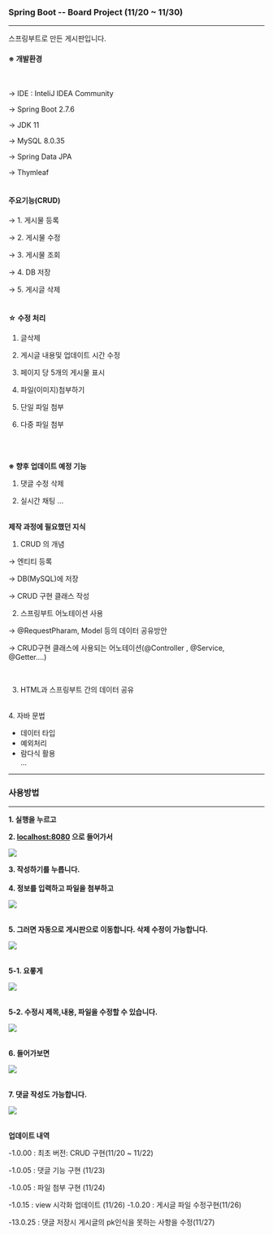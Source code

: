 ### Spring Boot -- Board Project (11/20 ~ 11/30)

---

스프링부트로 만든 게시판입니다.


#### __※ 개발환경__
 <br>

 → IDE : InteliJ IDEA Community

 → Spring Boot 2.7.6

 → JDK 11

 → MySQL 8.0.35

 →  Spring Data JPA

 → Thymleaf
  <br>
   <br>

#### 주요기능(CRUD)
 → 1. 게시물 등록

 → 2. 게시물 수정

 → 3. 게시물 조회

 → 4. DB 저장

 → 5. 게시글 삭제
  <br>
   <br>



#### ☆ 수정 처리

1. 글삭제

2. 게시글 내용및 업데이트 시간 수정
3. 페이지 당 5개의 게시물 표시
4. 파일(이미지)첨부하기
5. 단일 파일 첨부
6. 다중 파일 첨부

 <br>
  <br>

__※ 향후 업데이트 예정 기능__
1. 댓글 수정 삭제

2. 실시간 채팅
...


<br>__제작 과정에 필요했던 지식__

1. CRUD 의 개념

 → 엔티티 등록

 → DB(MySQL)에 저장

 → CRUD 구현 클래스 작성
 <br>

2. 스프링부트 어노테이션 사용

  → @RequestPharam, Model 등의 데이터 공유방안

  → CRUD구현 클래스에 사용되는 어노테이션(@Controller , @Service, @Getter....)

  <br>

3. HTML과 스프링부트 간의 데이터 공유

<br> 4. 자바 문법
 - 데이터 타입
 - 예외처리
 - 람다식 활용
 <br>...

---

### __사용방법__
---

__1. 실행을 누르고__

__2. [localhost:8080](http://localhost:8080/) 으로 들어가서__

<div class="test_image">
  <img src="./imgs/1.jpg">
</div>

__3. 작성하기를 누릅니다.__<br>
<br>
__4. 정보를 입력하고 파일을 첨부하고__<br>

<div class="test_image">
  <img src="./imgs/2.jpg">
</div>

<br>__5. 그러면 자동으로 게시판으로 이동합니다. 삭제 수정이 가능합니다.__
<div class="test_image">
  <img src="./imgs/3.jpg">
</div><br>

__5-1. 요롷게__

<div class="test_image">
  <img src="./imgs/5.jpg">
</div><br>

__5-2. 수정시 제목,내용, 파일을 수정할 수 있습니다.__

<div class="test_image">
  <img src="./imgs/5-1.jpg">
</div>

<br>__6. 들어가보면__

<div class="test_image">
  <img src="./imgs/4.jpg">
</div> <br>

__7. 댓글 작성도 가능합니다.__

<div class="test_image">
  <img src="./imgs/6.jpg">
</div> <br>


__업데이트 내역__

-1.0.00 : 최초 버전: CRUD 구현(11/20 ~ 11/22)

-1.0.05 : 댓글 기능 구현 (11/23)

-1.0.05 : 파일 첨부 구현 (11/24)

-1.0.15 : view 시각화 업데이트 (11/26)
-1.0.20 : 게시글 파일 수정구현(11/26)

-13.0.25 : 댓글 저장시 게시글의 pk인식을 못하는 사항을  수정(11/27)
